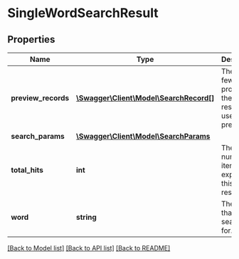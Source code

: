 # SingleWordSearchResult

## Properties
Name | Type | Description | Notes
------------ | ------------- | ------------- | -------------
**preview_records** | [**\Swagger\Client\Model\SearchRecord[]**](SearchRecord.md) | The first few products of the search result, to be used as a preview. | 
**search_params** | [**\Swagger\Client\Model\SearchParams**](SearchParams.md) |  | [optional] 
**total_hits** | **int** | The total number of items to be expected in this search result. | 
**word** | **string** | The term that was searched for. | 

[[Back to Model list]](../../README.md#documentation-for-models) [[Back to API list]](../../README.md#documentation-for-api-endpoints) [[Back to README]](../../README.md)

